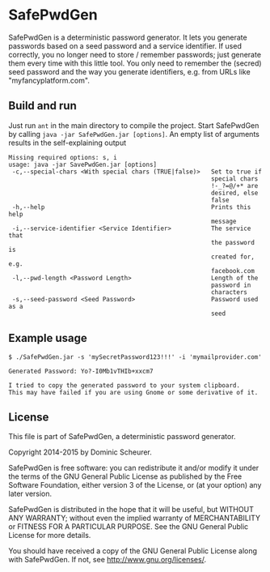 # SafePwdGen
SafePwdGen is a deterministic password generator. It lets you generate passwords
based on a seed password and a service identifier. If used correctly, you no longer
need to store / remember passwords; just generate them every time with this little tool.
You only need to remember the (secred) seed password and the way you generate identifiers,
e.g. from URLs like "myfancyplatform.com".

## Build and run

Just run `ant` in the main directory to compile the project.
Start SafePwdGen by calling `java -jar SafePwdGen.jar [options]`.
An empty list of arguments results in the self-explaining output

```
Missing required options: s, i
usage: java -jar SavePwdGen.jar [options]
 -c,--special-chars <With special chars (TRUE|false)>   Set to true if
                                                        special chars
                                                        !-_?=@/+* are
                                                        desired, else
                                                        false
 -h,--help                                              Prints this help
                                                        message
 -i,--service-identifier <Service Identifier>           The service that
                                                        the password is
                                                        created for, e.g.
                                                        facebook.com
 -l,--pwd-length <Password Length>                      Length of the
                                                        password in
                                                        characters
 -s,--seed-password <Seed Password>                     Password used as a
                                                        seed
```

## Example usage

```
$ ./SafePwdGen.jar -s 'mySecretPassword123!!!' -i 'mymailprovider.com'

Generated Password: Yo?-I0Mb1vTHIb+xxcm7

I tried to copy the generated password to your system clipboard.
This may have failed if you are using Gnome or some derivative of it.
```

## License

This file is part of SafePwdGen, a deterministic password generator.

Copyright 2014-2015 by Dominic Scheurer.

SafePwdGen is free software: you can redistribute it and/or modify it under the terms of the GNU General Public License as published by the Free Software Foundation, either version 3 of the License, or (at your option) any later version.

SafePwdGen is distributed in the hope that it will be useful, but WITHOUT ANY WARRANTY; without even the implied warranty of MERCHANTABILITY or FITNESS FOR A PARTICULAR PURPOSE. See the GNU General Public License for more details.

You should have received a copy of the GNU General Public License along with SafePwdGen. If not, see http://www.gnu.org/licenses/.
